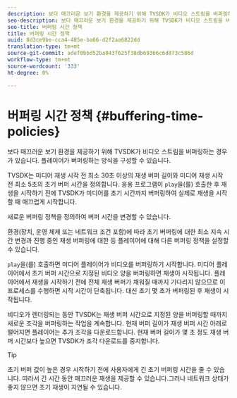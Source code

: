 ```yaml
---
description: 보다 매끄러운 보기 환경을 제공하기 위해 TVSDK가 비디오 스트림을 버퍼링하는 경우가 있습니다. 플레이어가 버퍼링하는 방식을 구성할 수 있습니다.
seo-description: 보다 매끄러운 보기 환경을 제공하기 위해 TVSDK가 비디오 스트림을 버퍼링하는 경우가 있습니다. 플레이어가 버퍼링하는 방식을 구성할 수 있습니다.
seo-title: 버퍼링 시간 정책
title: 버퍼링 시간 정책
uuid: 8d3ce9be-cca4-485e-ba66-d2f2aa6822dd
translation-type: tm+mt
source-git-commit: adef0bbd52ba043f625f38db69366c6d873c586d
workflow-type: tm+mt
source-wordcount: '333'
ht-degree: 0%

---
```



# 버퍼링 시간 정책 {#buffering-time-policies}

보다 매끄러운 보기 환경을 제공하기 위해 TVSDK가 비디오 스트림을 버퍼링하는 경우가 있습니다. 플레이어가 버퍼링하는 방식을 구성할 수 있습니다.

TVSDK는 미디어 재생 시작 전 최소 30초 이상의 재생 버퍼 길이와 미디어 재생 시작 전 최소 5초의 초기 버퍼 시간을 정의합니다. 응용 프로그램이 `play`을(를) 호출한 후 재생을 시작하기 전에 TVSDK가 미디어를 초기 시간까지 버퍼링하여 실제로 재생을 시작할 때 매끄럽게 시작합니다.

새로운 버퍼링 정책을 정의하여 버퍼 시간을 변경할 수 있습니다.

<!--<a id="section_F6EEE15600814A70A57CCBACE20D68BD"></a>-->

환경(장치, 운영 체제 또는 네트워크 조건 포함)에 따라 초기 버퍼링에 대한 최소 지속 시간 변경과 진행 중인 재생 버퍼링에 대한 등 플레이어에 대해 다른 버퍼링 정책을 설정할 수 있습니다.

`play`을(를) 호출하면 미디어 플레이어가 비디오를 버퍼링하기 시작합니다. 미디어 플레이어에서 초기 버퍼 시간으로 지정된 비디오 양을 버퍼링하면 재생이 시작됩니다. 플레이어에서 재생을 시작하기 전에 전체 재생 버퍼가 채워질 때까지 기다리지 않으므로 이 프로세스를 수행하면 시작 시간이 단축됩니다. 대신 초기 몇 초가 버퍼링된 후 재생이 시작됩니다.

비디오가 렌더링되는 동안 TVSDK는 재생 버퍼 시간으로 지정된 양을 버퍼링할 때까지 새로운 조각을 버퍼링하는 작업을 계속합니다. 현재 버퍼 길이가 재생 버퍼 시간 아래로 떨어지면 플레이어는 추가 조각을 다운로드합니다. 현재 버퍼 길이가 몇 초 정도 재생 버퍼 시간보다 높으면 TVSDK가 조각 다운로드를 중지합니다.

>[!TIP]
>
>초기 버퍼 값이 높은 경우 시작하기 전에 사용자에게 긴 초기 버퍼링 시간을 줄 수 있습니다. 따라서 긴 시간 동안 매끄러운 재생을 제공할 수 있습니다.그러나 네트워크 상태가 좋지 않으면 초기 재생이 지연될 수 있습니다.

